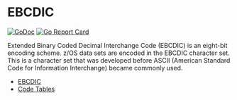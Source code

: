 # EBCDIC

[![GoDoc](https://pkg.go.dev/badge/github.com/lnashier/ebcdic)](https://pkg.go.dev/github.com/lnashier/ebcdic)
[![Go Report Card](https://goreportcard.com/badge/github.com/lnashier/ebcdic)](https://goreportcard.com/report/github.com/lnashier/ebcdic)

Extended Binary Coded Decimal Interchange Code (EBCDIC) is an eight-bit encoding scheme. z/OS data sets are encoded in
the EBCDIC character set. This is a character set that was developed before ASCII (American Standard Code for
Information Interchange) became commonly used.

* [EBCDIC](https://en.wikipedia.org/wiki/EBCDIC)
* [Code Tables](https://en.wikibooks.org/wiki/Character_Encodings/Code_Tables/EBCDIC)
